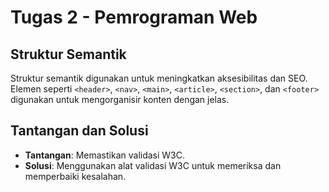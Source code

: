 # Tugas 2 - Pemrograman Web

## Struktur Semantik
Struktur semantik digunakan untuk meningkatkan aksesibilitas dan SEO. Elemen seperti `<header>`, `<nav>`, `<main>`, `<article>`, `<section>`, dan `<footer>` digunakan untuk mengorganisir konten dengan jelas.

## Tantangan dan Solusi
- **Tantangan**: Memastikan validasi W3C.
- **Solusi**: Menggunakan alat validasi W3C untuk memeriksa dan memperbaiki kesalahan.

